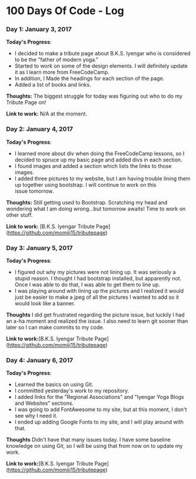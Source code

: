 # 100 Days Of Code - Log

### Day 1: January 3, 2017 

**Today's Progress**: 
 - I decided to make a tribute page about B.K.S. Iyengar who is considered to be the "father of modern yoga." 
 - Started to work on some of the design elements. I will definitely update it as I learn more from FreeCodeCamp. 
 - In addition, I Made the headings for each section of the page.
 - Added a list of books and links.

**Thoughts:** The biggest struggle for today was figuring out who to do my Tribute Page on!

**Link to work:** N/A at the moment.

### Day 2: January 4, 2017

**Today's Progress**:
 - I learned more about div when doing the FreeCodeCamp lessons, so I decided to spruce up my basic page and added divs in each section.
 - I found images and added a section which lists the links to those images.
 - I added three pictures to my website, but I am having trouble lining them up together using bootstrap. I will continue to work on this  
   issue tomorrow.
   
 **Thoughts:** Still getting used to Bootstrap. Scratching my head and wondering what I am doing wrong...but tomorrow awaits! Time to 
               work on other stuff.
 
 **Link to work:** [B.K.S. Iyengar Tribute Page] (https://github.com/momiji15/tributepage)
   
### Day 3: January 5, 2017
 
**Today's Progress**:
  - I figured out why my pictures were not lining up. It was seriously a stupid reason. I thought I had bootstrap installed, but 
   apparently not. Once I was able to do that, I was able to get them to line up.
  - I was playing around with lining up the pictures and I realized it would just be easier to make a jpeg of all the pictures I 
   wanted to add so it would look like a banner.

**Thoughts** I did get frustrated regarding the picture issue, but luckily I had an a-ha moment and realized the issue. I also need 
             to learn git sooner than later so I can make commits to my code.
             
**Link to work:**[B.K.S. Iyengar Tribute Page] (https://github.com/momiji15/tributepage)

### Day 4: January 6, 2017

**Today's Progress**:
 - Learned the basics on using Git.
 - I committed yesterday's work to my repository. 
 - I added links for the "Regional Associations" and "Iyengar Yoga Blogs and Websites" sections.
 - I was going to add FontAwesome to my site,  but at this moment, I don't see why I need it.
 - I ended up adding Google Fonts to my site, and I will play around with that.
 
 **Thoughts** Didn't have that many issues today. I have some baseline knowledge on using Git, so I will be using that from now on to update my work.
 
 **Link to work:**[B.K.S. Iyengar Tribute Page] (https://github.com/momiji15/tributepage)
